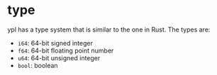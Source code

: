 # type

ypl has a type system that is similar to the one in Rust. The types are:

- `i64`: 64-bit signed integer
- `f64`: 64-bit floating point number
- `u64`: 64-bit unsigned integer
- `bool`: boolean
